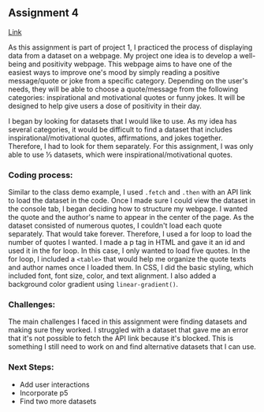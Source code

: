 ## Assignment 4
[Link](https://fatemaalhameli.github.io/ConnectionsLab/Assignments/Assignment%204/index.html)

As this assignment is part of project 1, I practiced the process of displaying data from a dataset on a webpage. My project one idea is to develop a well-being and positivity webpage. This webpage aims to have one of the easiest ways to improve one's mood by simply reading a positive message/quote or joke from a specific category. Depending on the user's needs, they will be able to choose a quote/message from the following categories: inspirational and motivational quotes or funny jokes. It will be designed to help give users a dose of positivity in their day. 

I began by looking for datasets that I would like to use. As my idea has several categories, it would be difficult to find a dataset that includes inspirational/motivational quotes, affirmations, and jokes together. Therefore, I had to look for them separately. For this assignment, I was only able to use ⅓ datasets, which were inspirational/motivational quotes.  

### Coding process: 

Similar to the class demo example, I used ```.fetch``` and ```.then``` with an API link to load the dataset in the code. Once I made sure I could view the dataset in the console tab, I began deciding how to structure my webpage. I wanted the quote and the author's name to appear in the center of the page. As the dataset consisted of numerous quotes, I couldn't load each quote separately. That would take forever. Therefore, I used a for loop to load the number of quotes I wanted. I made a p tag in HTML and gave it an id and used it in the for loop. In this case, I only wanted to load five quotes. In the for loop, I included a ```<table>``` that would help me organize the quote texts and author names once I loaded them. In CSS, I did the basic styling, which included font, font size, color, and text alignment. I also added a background color gradient using ```linear-gradient()```. 


### Challenges:

The main challenges I faced in this assignment were finding datasets and making sure they worked. I struggled with a dataset that gave me an error that it's not possible to fetch the API link because it's blocked. This is something I still need to work on and find alternative datasets that I can use. 


### Next Steps:

* Add user interactions
* Incorporate p5
* Find two more datasets 
